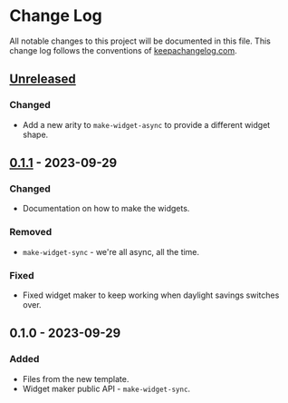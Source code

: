 # Change Log
All notable changes to this project will be documented in this file. This change log follows the conventions of [keepachangelog.com](http://keepachangelog.com/).

## [Unreleased]
### Changed
- Add a new arity to `make-widget-async` to provide a different widget shape.

## [0.1.1] - 2023-09-29
### Changed
- Documentation on how to make the widgets.

### Removed
- `make-widget-sync` - we're all async, all the time.

### Fixed
- Fixed widget maker to keep working when daylight savings switches over.

## 0.1.0 - 2023-09-29
### Added
- Files from the new template.
- Widget maker public API - `make-widget-sync`.

[Unreleased]: https://sourcehost.site/your-name/clinj/compare/0.1.1...HEAD
[0.1.1]: https://sourcehost.site/your-name/clinj/compare/0.1.0...0.1.1
